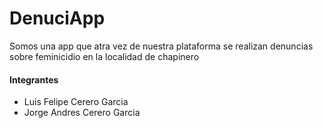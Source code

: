 # DenuciApp
Somos una app que atra vez de nuestra plataforma se realizan denuncias sobre feminicidio en la localidad de chapinero
#### Integrantes
 * Luis Felipe Cerero Garcia
 * Jorge Andres Cerero Garcia
